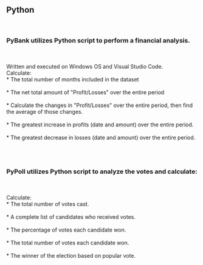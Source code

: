 <h2>Python</h2><br>
<h3>PyBank utilizes Python script to perform a financial analysis.</h3><br>
<br>
Written and executed on Windows OS and Visual Studio Code.
<br>
Calculate:<br>
  * The total number of months included in the dataset<br>
<br>
  * The net total amount of "Profit/Losses" over the entire period<br>
<br>
  * Calculate the changes in "Profit/Losses" over the entire period, then find the average of those changes.<br>
<br>
  * The greatest increase in profits (date and amount) over the entire period.<br>
<br>
  * The greatest decrease in losses (date and amount) over the entire period.<br>
<br>
  <p align="center><img src="Analysis/PyBank.PNG"></p>
<br>
<h3>PyPoll utilizes Python script to analyze the votes and calculate:</h3><br> 
 <br>
Calculate:<br>
 * The total number of votes cast.<br>
<br>
  * A complete list of candidates who received votes.<br>
<br>
  * The percentage of votes each candidate won.<br>
<br>
  * The total number of votes each candidate won.<br>
<br>
  * The winner of the election based on popular vote.<br>
 <br>
  <p align="center><img src="/Analysis/PyPoll.PNG"></p>
